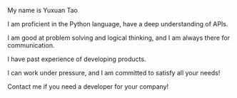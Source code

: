 My name is Yuxuan Tao

I am proficient in the Python language, have a deep understanding of APIs. 

I am good at problem solving and logical thinking, and I am always there for communication.

I have past experience of developing products.

I can work under pressure, and I am committed to satisfy all your needs!

Contact me if you need a developer for your company!
